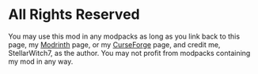# All Rights Reserved

You may use this mod in any modpacks as long as you link back to this page, my [Modrinth](https://modrinth.com/mod/earthguard) page, or my [CurseForge](https://www.curseforge.com/minecraft/mc-mods/earthguard) page, and credit me, StellarWitch7, as the author. You may not profit from modpacks containing my mod in any way. 
